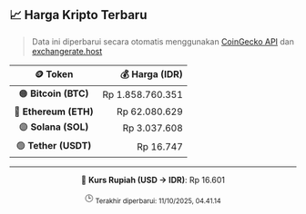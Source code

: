 

<!-- HARGA_KRIPTO -->
## 📈 Harga Kripto Terbaru

> Data ini diperbarui secara otomatis menggunakan [CoinGecko API](https://www.coingecko.com/) dan [exchangerate.host](https://exchangerate.host/)

<div align="center">

| 🪙 Token | 💰 Harga (IDR) |
|:------:|---------------:|
| 🟠 **Bitcoin (BTC)**   | Rp 1.858.760.351 |
| 🔵 **Ethereum (ETH)**  | Rp 62.080.629 |
| 🟣 **Solana (SOL)**    | Rp 3.037.608 |
| 🟢 **Tether (USDT)**   | Rp 16.747 |

---

💱 **Kurs Rupiah (USD → IDR)**: Rp 16.601

🕒 <sub>Terakhir diperbarui: 11/10/2025, 04.41.14</sub>

</div>
<!-- /HARGA_KRIPTO -->